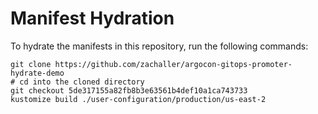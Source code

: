# Manifest Hydration

To hydrate the manifests in this repository, run the following commands:

```shell
git clone https://github.com/zachaller/argocon-gitops-promoter-hydrate-demo
# cd into the cloned directory
git checkout 5de317155a82fb8b3e63561b4def10a1ca743733
kustomize build ./user-configuration/production/us-east-2
```
